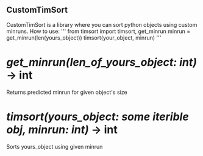## CustomTimSort
CustomTimSort is a library where you can sort python objects using custom minruns.
How to use:
'''
from timsort import timsort, get_minrun
minrun = get_minrun(len(yours_object))
timsort(your_object, minrun)
'''

# *get_minrun(len_of_yours_object: int)* -> int
Returns predicted minrun for given object's size

# *timsort(yours_object: some iterible obj, minrun: int)* -> int
Sorts yours_object using given minrun
